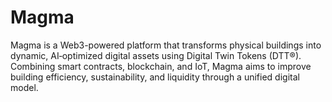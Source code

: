 # Magma
Magma is a Web3-powered platform that transforms physical buildings into dynamic, AI‑optimized digital assets using Digital Twin Tokens (DTT®). Combining smart contracts, blockchain, and IoT, Magma aims to improve building efficiency, sustainability, and liquidity through a unified digital model.
